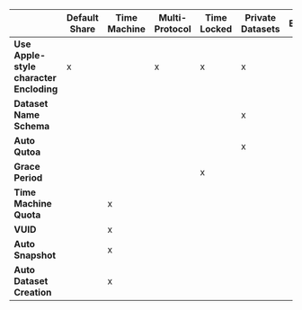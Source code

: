 &NewLine;
<div>

<!-- this styling adds diagonal header row at a 45 degree slant -->
<style>
.table-diagonal th {
    height: 150px;
    white-space: nowrap;
    position: relative;
}
.table-diagonal th > div {
    transform: rotate(45deg);
    position: absolute;
    bottom: 20px;
    left: 20px;
    transform-origin: bottom left;
}
.table-diagonal th, .table-diagonal td {
    padding: 10px;
    text-align: center;
    border: 1px solid #ccc;
}
</style>

| | Default Share | Time Machine | Multi-Protocol | Time Locked | Private Datasets | External | 
|-|---------------|--------------|----------------|-------------|----------------- |----------|
| **Use Apple-style character Encloding** | x |  | x | x | x |  |
| **Dataset Name Schema** |  |  |  |  | x |  |
| **Auto Qutoa** |  |  |  |  | x |  |
| **Grace Period** |  |  |  | x |  |  |
| **Time Machine Quota** |  | x |  |  |  |  |
| **VUID** |  | x |  |  |  |  |
| **Auto Snapshot** |  | x |  |  |  |  |
| **Auto Dataset Creation** |  | x |  |  |  |  |

</div>